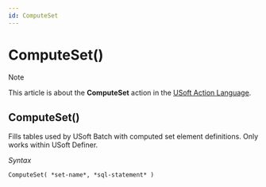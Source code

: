 ```yaml
---
id: ComputeSet
---
```


# ComputeSet()



> [!NOTE]
> This article is about the **ComputeSet** action in the [USoft Action Language](/docs/Task_flow/Action_Language_reference/USoft_Action_Language.md).

## **ComputeSet()**

Fills tables used by USoft Batch with computed set element definitions. Only works within USoft Definer.

*Syntax*

```
ComputeSet( *set-name*, *sql-statement* )
```